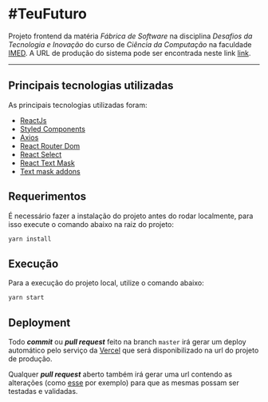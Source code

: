 # #TeuFuturo

Projeto frontend da matéria  _Fábrica de Software_  na disciplina  _Desafios da Tecnologia e Inovação_  do curso de _Ciência da Computação_ na faculdade [IMED](https://www.imed.edu.br/).
A URL de produção do sistema pode ser encontrada neste link [link](https://teu-futuro-imed.vercel.app).

---
## Principais tecnologias utilizadas
As principais tecnologias utilizadas foram:
- [ReactJs](https://pt-br.reactjs.org/)
- [Styled Components](https://styled-components.com/)
- [Axios](https://www.npmjs.com/package/axios)
- [React Router Dom](https://www.npmjs.com/package/react-router-dom)
- [React Select](https://www.npmjs.com/package/react-select)
- [React Text Mask](https://www.npmjs.com/package/react-text-mask)
- [Text mask addons](https://www.npmjs.com/package/text-mask-addons)

## Requerimentos

É necessário fazer a instalação do projeto antes do rodar localmente, para isso execute o comando abaixo na raiz do projeto:
```sh
yarn install
```

## Execução

Para a execução do projeto local, utilize o comando abaixo:
```sh
yarn start
```

## Deployment
Todo **_commit_** ou **_pull request_** feito na branch `master` irá gerar um deploy automático pelo serviço da [Vercel](https://vercel.com/) que será disponibilizado na url do projeto de produção.

Qualquer **_pull request_** aberto também irá gerar uma url contendo as alterações (como [esse](https://github.com/HiagoAdao/FabricaSW-TeuFuturo-Front/pull/1) por exemplo) para que as mesmas possam ser testadas e validadas.
